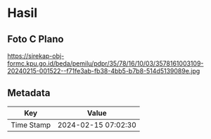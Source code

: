 # Hasil

## Foto C Plano

https://sirekap-obj-formc.kpu.go.id/beda/pemilu/pdpr/35/78/16/10/03/3578161003109-20240215-001522--f71fe3ab-fb38-4bb5-b7b8-514d5139089e.jpg


## Metadata

| Key        | Value               |
| ---------- | ------------------- |
| Time Stamp | 2024-02-15 07:02:30 |



